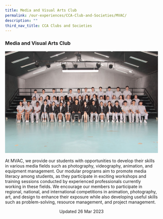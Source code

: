 ```yaml
---
title: Media and Visual Arts Club
permalink: /our-experiences/CCA-Club-and-Societies/MVAC/
description: ""
third_nav_title: CCA Clubs and Societies
---
```


### Media and Visual Arts Club


![](/images/JSMVAC1.jpg)

At MVAC, we provide our students with opportunities to develop their skills in various media fields such as photography, videography, animation, and equipment management. Our modular programs aim to promote media literacy among students, as they participate in exciting workshops and training sessions conducted by experienced professionals currently working in these fields. We encourage our members to participate in regional, national, and international competitions in animation, photography, art, and design to enhance their exposure while also developing useful skills such as problem-solving, resource management, and project management.

<center> Updated 26 Mar 2023 </center>